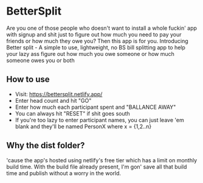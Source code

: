 # BetterSplit

Are you one of those people who doesn't want to install a whole fuckin' app with signup and shit just to figure out how much you need to pay your friends or how much they owe you? Then this app is for you.
Introducing Better split - A simple to use, lightweight, no BS bill splitting app to help your lazy ass figure out how much you owe someone or how much someone owes you or both

## How to use

- Visit: https://bettersplit.netlify.app/
- Enter head count and hit "GO"
- Enter how much each participant spent and "BALLANCE AWAY"
- You can always hit "RESET" if shit goes south
- If you're too lazy to enter participant names, you can just leave 'em blank and they'll be named PersonX where x = {1,2..n}

## Why the dist folder?

'cause the app's hosted using netlify's free tier which has a limit on monthly build time. With the build file already present, I'm gon' save all that build time and publish without a worry in the world.
